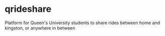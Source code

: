 # qrideshare
Platform for Queen's University students to share rides between home and kingston, or anywhere in between
